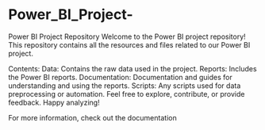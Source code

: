 # Power_BI_Project-
Power BI Project Repository
Welcome to the Power BI project repository! This repository contains all the resources and files related to our Power BI project.

Contents:
Data: Contains the raw data used in the project.
Reports: Includes the Power BI reports.
Documentation: Documentation and guides for understanding and using the reports.
Scripts: Any scripts used for data preprocessing or automation.
Feel free to explore, contribute, or provide feedback. Happy analyzing!

For more information, check out the documentation 
